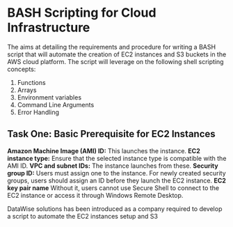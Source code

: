 # BASH Scripting for Cloud Infrastructure
The aims at detailing the requirements and procedure for writing a BASH script that will automate the creation of EC2 instances and S3 buckets in the AWS cloud platform. The script will leverage on the following shell scripting concepts:

1. Functions
2. Arrays
3. Environment variables
4. Command Line Arguments
5. Error Handling

## Task One: Basic Prerequisite for EC2 Instances

**Amazon Machine Image (AMI) ID:** This launches the instance.
**EC2 instance type:** Ensure that the selected instance type is compatible with the AMI ID.
**VPC and subnet IDs:** The instance launches from these.
**Security group ID:** Users must assign one to the instance. For newly created security groups, users should assign an ID before they launch the EC2 instance.
**EC2 key pair name** Without it, users cannot use Secure Shell to connect to the EC2 instance or access it through Windows Remote Desktop.

DataWise solutions has been introduced as a company required to develop a script to automate the EC2  instances setup and S3   
